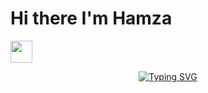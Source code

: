 <p align="center">
 <h1>Hi there I'm Hamza</h1>
 <img src="https://media.giphy.com/media/hvRJCLFzcasrR4ia7z/giphy.gif" width="35" />
</p>

<p align="center">
 <a href="https://git.io/typing-svg"><img src="https://readme-typing-svg.herokuapp.com?font=Inter&size=29&pause=1000&color=89E6DF&center=true&vCenter=true&random=false&width=500&lines=Full+Stack+Web3+Engineer;Software+Engineer+%40DEVSiNC" alt="Typing SVG" /></a>
</p>

